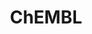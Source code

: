 ---
layout: default
bigquery: https://console.cloud.google.com/bigquery?p=patents-public-data&d=ebi_chembl&page=dataset
citation: '"The ChEMBL database in 2017." Anna Gaulton, Anne Hersey, Michał Nowotka,
  A Patrícia Bento, Jon Chambers, David Mendez, Prudence Mutowo, Francis Atkinson,
  Louisa J Bellis, Elena Cibrián-Uhalte, Mark Davies, Nathan Dedman, Anneli Karlsson,
  María Paula Magariños, John P Overington, George Papadatos, Ines Smit, Andrew R
  Leach Nucleic acids Research (2017) 45 (Database Issue), D945-D954'
contributors: European Bioinformatics Institute
cost: None
description: ChEMBL Data is a manually curated database of small molecules used in
  drug discovery, including information about existing patented drugs.
documentation: 'schema: https://www.ebi.ac.uk/chembl/db_schema


  '
last_edit: 04/07/2022, 01:49:00
location: https://console.cloud.google.com/marketplace/product/google_patents_public_datasets/chembl
maintained_by: EMBL-EBI, an outstation of European Molecular Biology Laboratory
related_publications: '

  ChEMBL: towards direct deposition of bioassay data.


  Mendez D, Gaulton A, Bento AP, Chambers J, De Veij M, Félix E, Magariños MP, Mosquera
  JF, Mutowo P, Nowotka M, Gordillo-Marañón M, Hunter F, Junco L, Mugumbate G, Rodriguez-Lopez
  M, Atkinson F, Bosc N, Radoux CJ, Segura-Cabrera A, Hersey A, Leach AR.


  — Nucleic Acids Res. 2019; 47(D1):D930-D940. doi: 10.1093/nar/gky1075

  '
schema_fields:
- frac_class_id
- volume
- psa
- heavy_atoms
- ass_cls_map_id
- rgid
- prediction_method
- product_id
- level1
- l6
- bao_id
- targcomp_id
- src_assay_id
- efo_term
- bei
- acd_logd
- bto_id
- mw_monoisotopic
- ap_id
- who_name
- type
- country
- mc_target_accession
- standard_text_value
- le
- species_group_flag
- disease_efficacy
- biocomp_id
- src_compound_id
- standard_relation
- end_position
- warning_type
- published_relation
- parent_molregno
- upper_value
- withdrawn_reason
- hba_lipinski
- src_description
- issue
- bao_format
- level2
- parent_go_id
- hrac_class_id
- alogp
- l4
- label
- domain_description
- aspect
- sei
- warning_id
- approval_date
- sequence_md5sum
- num_alerts
- withdrawn_country
- drugind_id
- irac_code
- parent_id
- orig_description
- site_id
- sitecomp_id
- mecref_id
- major_class
- updated_on
- substrate_record_id
- standard_inchi_key
- active_molregno
- assay_test_type
- ingredient
- potential_duplicate
- patent_id
- drug_record_id
- who_extra
- metref_id
- creation_date
- standard_flag
- formulation_id
- enzyme_name
- pubmed_id
- confidence_score
- ref_type
- tax_id
- src_short_name
- patent_expire_date
- pchembl_value
- strength
- full_mwt
- warning_country
- irac_class_id
- acd_most_apka
- withdrawn_flag
- db_source
- smid
- updated_by
- abstract
- hbd_lipinski
- mc_organism
- nda_type
- cell_source_tissue
- warning_description
- record_id
- warning_year
- go_id
- as_id
- mol_irac_id
- doc_type
- standard_upper_value
- domain_type
- qed_weighted
- pref_name
- black_box_warning
- chirality
- targrel_id
- level4
- target_desc
- uo_units
- curation_comment
- therapeutic_flag
- published_type
- cpd_str_alert_id
- mc_target_type
- cell_ontology_id
- structure_type
- num_ro5_violations
- component_type
- usan_year
- tbl
- num_lipinski_ro5_violations
- log_id
- first_in_class
- parameter_type
- chembl_id
- title
- ddd_comment
- level3_description
- doi
- molregno
- l8
- source
- molsyn_id
- class_type
- protclasssyn_id
- variant_id
- cx_logd
- target_type
- idx
- mol_atc_id
- submission_date
- aromatic_rings
- parent_type
- indref_id
- assay_tissue
- ref_url
- pathway_id
- level5
- cell_description
- stem
- compsyn_id
- tid_fixed
- atc_code
- publication_number
- assay_id
- standard_value
- max_phase_for_ind
- relation
- warnref_id
- value
- hba
- component_synonym
- assay_source
- tissue_id
- published_units
- component_id
- previous_company
- withdrawn_class
- units
- std_act_id
- l7
- alert_id
- usan_stem
- last_page
- cell_source_organism
- prodrug
- related_tid
- set_name
- binding_site_comment
- cell_name
- assay_strain
- mc_tax_id
- relationship_desc
- name
- assay_class_id
- active_ingredient
- syn_type
- pathway_key
- assay_param_id
- standard_type
- molecule_type
- ad_type
- compound_key
- domain_id
- ddd_id
- caloha_id
- stem_class
- prod_pat_id
- frac_code
- mw_freebase
- route
- res_stem_id
- cl_lincs_id
- innovator_company
- tid
- hrac_code
- warning_class
- compd_id
- toid
- target_mapping
- level1_description
- mutation
- assay_tax_id
- confidence
- relationship_type
- oral
- acd_most_bpka
- mesh_heading
- site_name
- compound_name
- downgraded
- molecular_mechanism
- site_residues
- cellosaurus_id
- predbind_id
- smarts
- patent_no
- cx_most_bpka
- ro3_pass
- enzyme_tid
- uberon_id
- priority
- ddd_units
- version
- accession
- parameter_value
- job_id
- trade_name
- helm_notation
- year
- activity_count
- drug_product_flag
- protein_class_synonym
- level2_description
- delist_flag
- mechanism_of_action
- metabolite_record_id
- mechanism_comment
- standard_inchi
- ddd_admr
- annotation
- topical
- action_type
- l2
- mol_frac_id
- normal_range_max
- ridx
- clo_id
- class_level
- comp_class_id
- mol_hrac_id
- src_id
- cidx
- domain_name
- protein_class_id
- level3
- rtb
- short_name
- cell_source_tax_id
- molfile
- first_page
- last_active
- subgroup
- mesh_id
- full_molformula
- organism
- comments
- actsm_id
- assay_desc
- alert_set_id
- dosage_form
- usan_stem_id
- assay_type
- authors
- db_version
- chebi_par_id
- sequence
- assay_subcellular_fraction
- canonical_smiles
- first_approval
- research_stem
- homologue
- cx_most_apka
- drug_substance_flag
- co_stem_id
- mc_target_name
- usan_stem_definition
- lle
- met_conversion
- path
- standard_units
- ddd_value
- patent_use_code
- ref_id
- company
- stat
- max_phase
- met_comment
- l5
- journal
- normal_range_min
- source_domain_id
- cell_id
- hbd
- start_position
- activity_comment
- efo_id
- bao_endpoint
- direct_interaction
- protein_class_desc
- dosed_ingredient
- doc_id
- availability_type
- text_value
- polymer_flag
- selectivity_comment
- synonyms
- entity_id
- published_value
- usan_substem
- entity_type
- status
- mec_id
- definition
- assay_cell_type
- isoform
- data_validity_comment
- result_flag
- alert_name
- inorganic_flag
- description
- relationship
- curated_by
- applicant_full_name
- oc_id
- indication_class
- acd_logp
- aidx
- met_id
- withdrawn_year
- parenteral
- cx_logp
- l3
- natural_product
- activity_id
- assay_category
- l1
- comp_go_id
- qudt_units
- molecular_species
- assay_organism
- level4_description
shortname: chembl
tags:
- biotechnology
- health
- chemical
- bioinformatics
- medical
terms_of_use: CC BY-SA 3.0
title: ChEMBL
uuid: e232a192-965c-4ec9-904c-155b6dfe56c5
---